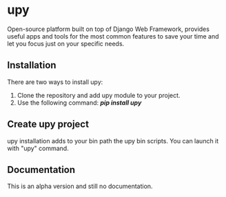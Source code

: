 upy
===

Open-source platform built on top of Django Web Framework, provides useful apps and tools for the most common features to save your time and let you focus just on your specific needs.

## Installation

There are two ways to install upy: <br /> 
1. Clone the repository and add upy module to your project.<br/>
2. Use the following command: <b><i>pip install upy</i></b>

## Create upy project

upy installation adds to your bin path the upy bin scripts. You can launch it with "upy" command.


## Documentation

This is an alpha version and still no documentation.